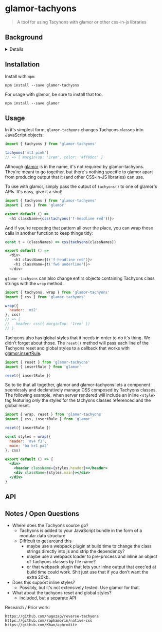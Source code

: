 # glamor-tachyons

> A tool for using Tacyhons with glamor or other css-in-js libraries

## Background

<details>
In 2016 and 2017, this is how we've been using Tachyons at Credit Karma:

```js
const styles = {
  header: 'mv4 f3',
  main: 'ba br1 pa2'
}

export default () => {
  <div>
    <header className={styles.header}></header>
    <div className={styles.main}></div>
  </div>
}
```

We found that this helps with readability and consolidates some of the business logic that tends to work its way into the `className` prop of stateful components.

In general, it helps with reuse and cuts down on duplication of idential Tachyons `className` strings, but in several ways it's less than ideal:

1. Lacks strong enforcement. There's no garauntee that every tachyons class will make it into your `styles` object.
2. Relies on an external systems. We load Tachyons through a Sass build pipeline in Webpack, so shared modules tend to depend on Tachyons implicitly to avoid duplicating it in downstream builds. Sad!
3. Reusable components require lots of extra work. If you want to reuse a component but alter some it's tacyhons classes
4. Anything goes when Tachyons can't support what you're trying to do. Inline styles, individual Sass files, and other imported sass/css modules are all used as work arounds across our projects.

On top of that, there are a few recent trends in CSS / browser performance that are hard to do in our current setup.

* Removing unused styles from the payload
* Inlining styles in the `<head>` to avoid blocking the render while CSS downloads
* CSS-in-JS techniques are gaining traction and libraries are becoming battle-hardened
</details>

## Installation

Install with `npm`:

```shell
npm install --save glamor-tachyons
```

For usage with glamor, be sure to install that too.

```shell
npm install --save glamor
```

## Usage

In it's simplest form, `glamor-tachyons` changes Tachyons classes into JavaScript objects:

```js
import { tachyons } from 'glamor-tachyons'

tachyons('mt2 pink')
// => { marginTop: '1rem', color: '#ff80cc' }
```

Although [glamor]() is in the name, it's not required by glamor-tachyons. They're meant to go together, but there's nothing specific to glamor apart from producing output that it (and other CSS-in-JS libraries) can use.

To use with glamor, simply pass the output of `tachyons()` to one of glamor's APIs. It's easy, give it a shot!

```js
import { tachyons } from 'glamor-tachyons'
import { css } from 'glamor'

export default () =>
  <h1 className={css(tachyons('f-headline red'))}>
```

And if you're repeating that pattern all over the place, you can wrap those calls in another function to keep things tidy:

```js
const t = (classNames) => css(tachyons(classNames))

export default () => 
  <div>
    <h1 className={t('f-headline red')}>
    <h1 className={t('fw6 underline')}>
  </div>
```

`glamor-tachyons` can also change entirs objects containing Tachyons class strings with the `wrap` method.

```js
import { tachyons, wrap } from 'glamor-tachyons'
import { css } from 'glamor-tachyons'

wrap({
  header: 'mt2'
}, css)
// => {
//   header: css({ marginTop: '1rem' })
// }
```

Tachyons also has global styles that it needs in order to do it's thing. We didn't forget about those. The `reset()` method will pass each line of the Tachyons reset and global styles to a callback that works with [glamor.insertRule]().

```js
import { reset } from 'glamor-tachyons'
import { insertRule } from 'glamor'

reset({ insertRule })
```

So to tie that all together, glamor and glamor-tachyons lets a component seemlessly and declaratively manage CSS composed by Tachyons classes. The following example, when server rendered will include an inline `<style>` tag featuring _only_ the styles for the tachyons classes referenced and the global reset.

```jsx
import { wrap, reset } from 'glamor-tachyons'
import { css, insertRule } from 'glamor'

reset({ insertRule })

const styles = wrap({
  header: 'mv4 f3',
  main: 'ba br1 pa2'
}, css)

export default () => {
  <div>
    <header className={styles.header}></header>
    <div className={styles.main}></div>
  </div>
}
```

## API


## Notes / Open Questions

* Where does the Tachyons source go?
  * Tachyons is added to your JavaScript bundle in the form of a modular data structure
  * Difficult to get around this
    * maybe use a webpack plugin at build time to change the class strings directly into js and strip the dependency?
    * maybe use a webpack loader to pre-process and inline an object of Tachyons classes by file name?
    * or that webpack plugin that lets your inlne output that exec'ed at build time could work. Shit just use that if you don't want the extra 20kb.
* Does this support inline styles?
  * Possibly, but it's not extensively tested. Use glamor for that.
* What about the tachyons reset and global styles?
  * included, but a separate API


Research / Prior work:
```
https://github.com/hugozap/reverse-tachyons
https://github.com/raphamorim/native-css
https://github.com/Khan/aphrodite
```